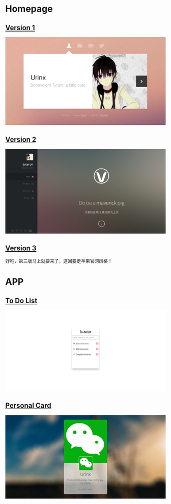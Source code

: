 Homepage
========

[Version 1](http://urinx.github.io/v1/)
-----------
![urinx](screenshot/v1.png)

[Version 2](http://urinx.github.io/v2/)
-----------
![urinx](screenshot/v2.png)

[Version 3](http://urinx.github.io/v3/)
-----------
好吧，第三版马上就要来了，这回要走苹果官网风格！

APP
===

[To Do List](http://urinx.github.io/app/to-do-list/)
------------
![to-do-list](screenshot/todolist.png)

[Personal Card](http://urinx.github.io/app/personal-card/)
------------
![personal-card](screenshot/personalcard.png)
